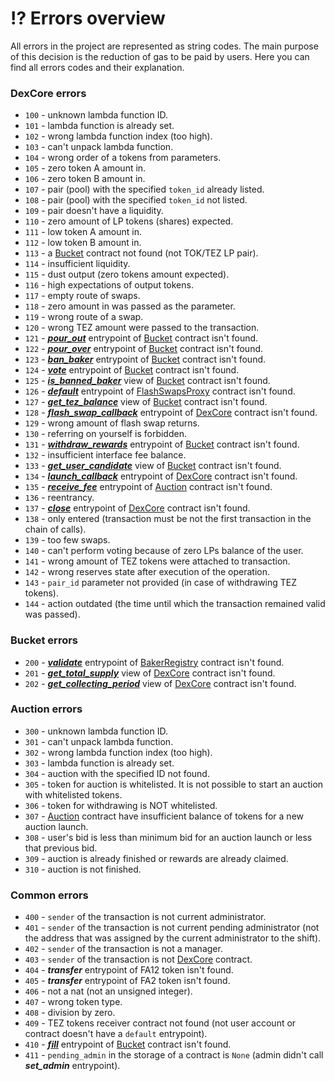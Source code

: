 # ⁉ Errors overview

All errors in the project are represented as string codes. The main purpose of this decision is the reduction of gas to be paid by users. Here you can find all errors codes and their explanation.

### DexCore errors

* `100` - unknown lambda function ID.
* `101` - lambda function is already set.
* `102` - wrong lambda function index (too high).
* `103` - can't unpack lambda function.
* `104` - wrong order of a tokens from parameters.
* `105` - zero token A amount in.
* `106` - zero token B amount in.
* `107` - pair (pool) with the specified `token_id` already listed.
* `108` - pair (pool) with the specified `token_id` not listed.
* `109` - pair doesn't have a liquidity.
* `110` - zero amount of LP tokens (shares) expected.
* `111` - low token A amount in.
* `112` - low token B amount in.
* `113` - a [Bucket](bucket-contract/) contract not found (not TOK/TEZ LP pair).
* `114` - insufficient liquidity.
* `115` - dust output (zero tokens amount expected).
* `116` - high expectations of output tokens.
* `117` - empty route of swaps.
* `118` - zero amount in was passed as the parameter.
* `119` - wrong route of a swap.
* `120` - wrong TEZ amount were passed to the transaction.
* `121` - [_**pour\_out**_](bucket-contract/entrypoints-overview/pour\_out.md) entrypoint of [Bucket](bucket-contract/) contract isn't found.
* `122` - [_**pour\_over**_](bucket-contract/entrypoints-overview/pour\_over.md) entrypoint of [Bucket](bucket-contract/) contract isn't found.
* `123` - [_**ban\_baker**_](bucket-contract/entrypoints-overview/ban\_baker.md) entrypoint of [Bucket](bucket-contract/) contract isn't found.
* `124` - [_**vote**_](bucket-contract/entrypoints-overview/vote.md) entrypoint of [Bucket](bucket-contract/) contract isn't found.
* `125` - [_**is\_banned\_baker**_](bucket-contract/on-chain-views-overview/is\_banned\_baker.md) view of [Bucket](bucket-contract/) contract isn't found.
* `126` - [_**default**_](flashswapsproxy-contract/entrypoints-overview/default.md) entrypoint of [FlashSwapsProxy](flashswapsproxy-contract/) contract isn't found.
* `127` - [_**get\_tez\_balance**_](bucket-contract/on-chain-views-overview/get\_tez\_balance.md) view of [Bucket](bucket-contract/) contract isn't found.
* `128` - [_**flash\_swap\_callback**_](dexcore-contract/entrypoints-overview/callbacks/flash\_swap\_callback.md) entrypoint of [DexCore](dexcore-contract/) contract isn't found.
* `129` - wrong amount of flash swap returns.
* `130` - referring on yourself is forbidden.
* `131` - [_**withdraw\_rewards**_](bucket-contract/entrypoints-overview/withdraw\_rewards.md) entrypoint of [Bucket](bucket-contract/) contract isn't found.
* `132` - insufficient interface fee balance.
* `133` - [_**get\_user\_candidate**_](bucket-contract/on-chain-views-overview/get\_user\_candidate.md) view of [Bucket](bucket-contract/) contract isn't found.
* `134` - [_**launch\_callback**_](dexcore-contract/entrypoints-overview/callbacks/launch\_callback.md#launch\_callback\_t) entrypoint of [DexCore](dexcore-contract/) contract isn't found.
* `135` - [_**receive\_fee**_](auction-contract/entrypoints-overview/auction-entrypoints/receive\_fee.md) entrypoint of [Auction](auction-contract/) contract isn't found.
* `136` - reentrancy.
* `137` - [_**close**_](dexcore-contract/entrypoints-overview/callbacks/close.md) entrypoint of [DexCore](dexcore-contract/) contract isn't found.
* `138` - only entered (transaction must be not the first transaction in the chain of calls).
* `139` - too few swaps.
* `140` - can't perform voting because of zero LPs balance of the user.
* `141` - wrong amount of TEZ tokens were attached to transaction.
* `142` - wrong reserves state after execution of the operation.
* `143` - `pair_id` parameter not provided (in case of withdrawing TEZ tokens).
* `144` - action outdated (the time until which the transaction remained valid was passed).

### Bucket errors

* `200` - [_**validate**_](bakerregistry-contract/entrypoints-overview/validate.md) entrypoint of [BakerRegistry](bakerregistry-contract/) contract isn't found.
* `201` - [_**get\_total\_supply**_](dexcore-contract/on-chain-views-overview/get\_total\_supply.md) view of [DexCore](dexcore-contract/) contract isn't found.
* `202` - [_**get\_collecting\_period**_](dexcore-contract/on-chain-views-overview/get\_collecting\_period.md) view of [DexCore](dexcore-contract/) contract isn't found.

### Auction errors

* `300` - unknown lambda function ID.
* `301` - can't unpack lambda function.
* `302` - wrong lambda function index (too high).
* `303` - lambda function is already set.
* `304` - auction with the specified ID not found.
* `305` - token for auction is whitelisted. It is not possible to start an auction with whitelisted tokens.
* `306` - token for withdrawing is NOT whitelisted.
* `307` - [Auction](auction-contract/) contract have insufficient balance of tokens for a new auction launch.
* `308` - user's bid is less than minimum bid for an auction launch or less that previous bid.
* `309` - auction is already finished or rewards are already claimed.
* `310` - auction is not finished.

### Common errors

* `400` - `sender` of the transaction is not current administrator.
* `401` - `sender` of the transaction is not current pending administrator (not the address that was assigned by the current administrator to the shift).
* `402` - `sender` of the transaction is not a manager.
* `403` - `sender` of the transaction is not [DexCore](dexcore-contract/) contract.
* `404` - _**transfer**_ entrypoint of FA12 token isn't found.
* `405` - _**transfer**_ entrypoint of FA2 token isn't found.
* `406` - not a nat (not an unsigned integer).
* `407` - wrong token type.
* `408` - division by zero.
* `409` - TEZ tokens receiver contract not found (not user account or contract doesn't have a `default` entrypoint).
* `410` - [_**fill**_](bucket-contract/entrypoints-overview/fill.md) entrypoint of [Bucket](bucket-contract/) contract isn't found.
* `411` - `pending_admin` in the storage of a contract is `None` (admin didn't call _**set\_admin**_ entrypoint).
